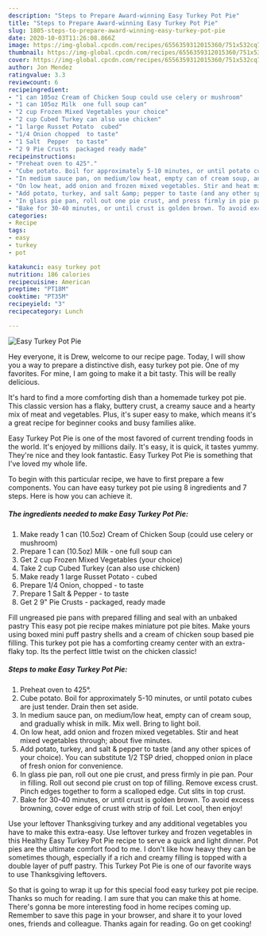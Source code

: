 ```yaml
---
description: "Steps to Prepare Award-winning Easy Turkey Pot Pie"
title: "Steps to Prepare Award-winning Easy Turkey Pot Pie"
slug: 1805-steps-to-prepare-award-winning-easy-turkey-pot-pie
date: 2020-10-03T11:26:08.866Z
image: https://img-global.cpcdn.com/recipes/6556359312015360/751x532cq70/easy-turkey-pot-pie-recipe-main-photo.jpg
thumbnail: https://img-global.cpcdn.com/recipes/6556359312015360/751x532cq70/easy-turkey-pot-pie-recipe-main-photo.jpg
cover: https://img-global.cpcdn.com/recipes/6556359312015360/751x532cq70/easy-turkey-pot-pie-recipe-main-photo.jpg
author: Jon Mendez
ratingvalue: 3.3
reviewcount: 6
recipeingredient:
- "1 can 105oz Cream of Chicken Soup could use celery or mushroom"
- "1 can 105oz Milk  one full soup can"
- "2 cup Frozen Mixed Vegetables your choice"
- "2 cup Cubed Turkey can also use chicken"
- "1 large Russet Potato  cubed"
- "1/4 Onion chopped  to taste"
- "1 Salt  Pepper  to taste"
- "2 9 Pie Crusts  packaged ready made"
recipeinstructions:
- "Preheat oven to 425°."
- "Cube potato. Boil for approximately 5-10 minutes, or until potato cubes are just tender. Drain then set aside."
- "In medium sauce pan, on medium/low heat, empty can of cream soup, and gradually whisk in milk. Mix well. Bring to light boil."
- "On low heat, add onion and frozen mixed vegetables. Stir and heat mixed vegetables through; about five minutes."
- "Add potato, turkey, and salt &amp; pepper to taste (and any other spices of your choice). You can substitute 1/2 TSP dried, chopped onion in place of fresh onion for convenience."
- "In glass pie pan, roll out one pie crust, and press firmly in pie pan. Pour in filling. Roll out second pie crust on top of filling. Remove excess crust. Pinch edges together to form a scalloped edge. Cut slits in top crust."
- "Bake for 30-40 minutes, or until crust is golden brown. To avoid excess browning, cover edge of crust with strip of foil. Let cool, then enjoy!"
categories:
- Recipe
tags:
- easy
- turkey
- pot

katakunci: easy turkey pot 
nutrition: 186 calories
recipecuisine: American
preptime: "PT18M"
cooktime: "PT35M"
recipeyield: "3"
recipecategory: Lunch

---
```



![Easy Turkey Pot Pie](https://img-global.cpcdn.com/recipes/6556359312015360/751x532cq70/easy-turkey-pot-pie-recipe-main-photo.jpg)

Hey everyone, it is Drew, welcome to our recipe page. Today, I will show you a way to prepare a distinctive dish, easy turkey pot pie. One of my favorites. For mine, I am going to make it a bit tasty. This will be really delicious.

It&#39;s hard to find a more comforting dish than a homemade turkey pot pie. This classic version has a flaky, buttery crust, a creamy sauce and a hearty mix of meat and vegetables. Plus, it&#39;s super easy to make, which means it&#39;s a great recipe for beginner cooks and busy families alike.

Easy Turkey Pot Pie is one of the most favored of current trending foods in the world. It's enjoyed by millions daily. It's easy, it is quick, it tastes yummy. They're nice and they look fantastic. Easy Turkey Pot Pie is something that I've loved my whole life.


To begin with this particular recipe, we have to first prepare a few components. You can have easy turkey pot pie using 8 ingredients and 7 steps. Here is how you can achieve it.

<!--inarticleads1-->

##### The ingredients needed to make Easy Turkey Pot Pie:

1. Make ready 1 can (10.5oz) Cream of Chicken Soup (could use celery or mushroom)
1. Prepare 1 can (10.5oz) Milk - one full soup can
1. Get 2 cup Frozen Mixed Vegetables (your choice)
1. Take 2 cup Cubed Turkey (can also use chicken)
1. Make ready 1 large Russet Potato - cubed
1. Prepare 1/4 Onion, chopped - to taste
1. Prepare 1 Salt &amp; Pepper - to taste
1. Get 2 9&#34; Pie Crusts - packaged, ready made


Fill ungreased pie pans with prepared filling and seal with an unbaked pastry This easy pot pie recipe makes miniature pot pie bites. Make yours using boxed mini puff pastry shells and a cream of chicken soup based pie filling. This turkey pot pie has a comforting creamy center with an extra-flaky top. Its the perfect little twist on the chicken classic! 

<!--inarticleads2-->

##### Steps to make Easy Turkey Pot Pie:

1. Preheat oven to 425°.
1. Cube potato. Boil for approximately 5-10 minutes, or until potato cubes are just tender. Drain then set aside.
1. In medium sauce pan, on medium/low heat, empty can of cream soup, and gradually whisk in milk. Mix well. Bring to light boil.
1. On low heat, add onion and frozen mixed vegetables. Stir and heat mixed vegetables through; about five minutes.
1. Add potato, turkey, and salt &amp; pepper to taste (and any other spices of your choice). You can substitute 1/2 TSP dried, chopped onion in place of fresh onion for convenience.
1. In glass pie pan, roll out one pie crust, and press firmly in pie pan. Pour in filling. Roll out second pie crust on top of filling. Remove excess crust. Pinch edges together to form a scalloped edge. Cut slits in top crust.
1. Bake for 30-40 minutes, or until crust is golden brown. To avoid excess browning, cover edge of crust with strip of foil. Let cool, then enjoy!


Use your leftover Thanksgiving turkey and any additional vegetables you have to make this extra-easy. Use leftover turkey and frozen vegetables in this Healthy Easy Turkey Pot Pie recipe to serve a quick and light dinner. Pot pies are the ultimate comfort food to me. I don&#39;t like how heavy they can be sometimes though, especially if a rich and creamy filling is topped with a double layer of puff pastry. This Turkey Pot Pie is one of our favorite ways to use Thanksgiving leftovers. 

So that is going to wrap it up for this special food easy turkey pot pie recipe. Thanks so much for reading. I am sure that you can make this at home. There's gonna be more interesting food in home recipes coming up. Remember to save this page in your browser, and share it to your loved ones, friends and colleague. Thanks again for reading. Go on get cooking!

